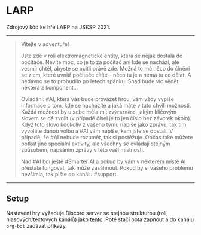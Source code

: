 # LARP
Zdrojový kód ke hře LARP na JSKSP 2021.

---

> Vítejte v adventuře!
> 
> Jste zde v roli elektromagnetické entity, která se nějak dostala do počítače. Nevíte moc, co je to za počítač ani kde se nachází, ale vesmír chtěl, abyste se ocitli právě zde.
> Možná to má něco do činění se zlem, které uvnitř počítače cítíte – něco tu je a nemá tu co dělat. A nedávno se to probudilo po letech spánku. Snad bude víc vědět některá z komponent…
> 
> 
> Ovládání: #AI, která vás bude provázet hrou, vám vždy vypíše informace o tom, kde se nacházíte a jaká máte v tuto chvíli možnosti. Každá možnost by u sebe měla mít `zvýrazněno`, jakým klíčovým slovem se dá zvolit (v případě čísel je to jen číslo bez závorek okolo). Když toto slovo kdokoliv z vašeho týmu napíše jako zprávu, tak tím vyvoláte danou volbu a #AI vám napíše, kam jste se dostali. V případě, že #AI nebude rozumět, tak si postěžuje. Občas také můžete potkat jiné speciální aktivity, ale všechny se ovládají stejným způsobem, napsáním zprávy v této vaší místnosti.
> 
> Nad #AI bdí ještě #Smarter AI a pokud by vám v některém místě AI přestala fungovat, tak může zasáhnout. Pokud by si vašeho problému nevšimla, tak pište do kanálu #support.

---

## Setup
Nastavení hry vyžaduje Discord server se stejnou strukturou (rolí, hlasových/textových kanálů) jako [tento](https://discord.gg/PhhFpnnz). Poté stačí bota zapnout a do kanálu `org-bot` zadávat příkazy.
